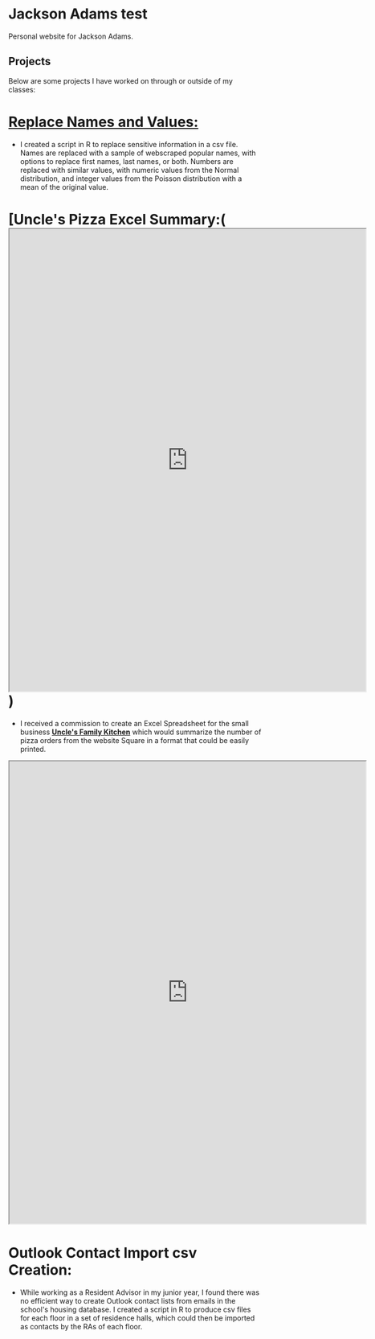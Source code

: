 # Jackson Adams test
Personal website for Jackson Adams.

## Projects

Below are some projects I have worked on through or outside of my classes:

#  **[Replace Names and Values:](https://github.com/Jackson-Adams/Jackson-Adams.github.io/blob/main/Replace%20Names%20and%20Values.Rmd)**
 - I created a script in R to replace sensitive information in a csv file. Names are replaced with a sample of webscraped popular names, with options to replace first names, last names, or both. Numbers are replaced with similar values, with numeric values from the Normal distribution, and integer values from the Poisson distribution with a mean of the original value.

# **[Uncle's Pizza Excel Summary:(<iframe width="710" height="920" src="https://1drv.ms/x/c/ba6b41a29d441a71/Ea2iaXyiAvhDhdTUDoJhGJwBZUDOs-4beGFexio2_01SJw?e=sWSoao&action=embedview&wdbipreview=true&wdAllowInteractivity=True"></iframe>)**
 - I received a commission to create an Excel Spreadsheet for the small business **[Uncle's Family Kitchen](https://www.unclesfamilykitchen.com/)** which would summarize the number of pizza orders from the website Square in a format that could be easily printed.

 <iframe width="710" height="920" src="https://1drv.ms/x/c/ba6b41a29d441a71/Ea2iaXyiAvhDhdTUDoJhGJwBZUDOs-4beGFexio2_01SJw?e=sWSoao&action=embedview&wdbipreview=true&wdAllowInteractivity=True"></iframe>

# Outlook Contact Import csv Creation: 
 - While working as a Resident Advisor in my junior year, I found there was no efficient way to create Outlook contact lists from emails in the school's housing database. I created a script in R to produce csv files for each floor in a set of residence halls, which could then be imported as contacts by the RAs of each floor.



